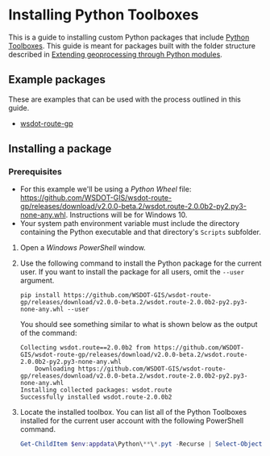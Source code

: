 Installing Python Toolboxes
===========================

This is a guide to installing custom Python packages that include [Python Toolboxes][What is a Python toolbox?]. This guide is meant for packages built with the folder structure described in [Extending geoprocessing through Python modules].

Example packages
----------------

These are examples that can be used with the process outlined in this guide.

* [wsdot-route-gp][wsdot-route-gp releases]

Installing a package
--------------------

### Prerequisites ###

* For this example we'll be using a *Python Wheel* file: https://github.com/WSDOT-GIS/wsdot-route-gp/releases/download/v2.0.0-beta.2/wsdot.route-2.0.0b2-py2.py3-none-any.whl. Instructions will be for Windows 10.
* Your system path environment variable must include the directory containing the Python executable and that directory's `Scripts` subfolder.

1. Open a *Windows PowerShell* window.
2. Use the following command to install the Python package for the current user. If you want to install the package for all users, omit the `--user` argument.
    ```console
    pip install https://github.com/WSDOT-GIS/wsdot-route-gp/releases/download/v2.0.0-beta.2/wsdot.route-2.0.0b2-py2.py3-none-any.whl --user
    ```

    You should see something similar to what is shown below as the output of the command:
    ```
    Collecting wsdot.route==2.0.0b2 from https://github.com/WSDOT-GIS/wsdot-route-gp/releases/download/v2.0.0-beta.2/wsdot.route-2.0.0b2-py2.py3-none-any.whl
        Downloading https://github.com/WSDOT-GIS/wsdot-route-gp/releases/download/v2.0.0-beta.2/wsdot.route-2.0.0b2-py2.py3-none-any.whl
    Installing collected packages: wsdot.route
    Successfully installed wsdot.route-2.0.0b2
    ```
3. Locate the installed toolbox. You can list all of the Python Toolboxes installed for the current user account with the following PowerShell command.
    ```PowerShell
    Get-ChildItem $env:appdata\Python\**\*.pyt -Recurse | Select-Object -ExpandProperty FullName
    ```


[Extending geoprocessing through Python modules]:https://pro.arcgis.com/en/pro-app/arcpy/geoprocessing_and_python/extending-geoprocessing-through-python-modules.htm
[What is a Python toolbox?]:https://pro.arcgis.com/en/pro-app/arcpy/geoprocessing_and_python/a-quick-tour-of-python-toolboxes.htm
[wsdot-route-gp releases]:https://github.com/WSDOT-GIS/wsdot-route-gp/releases